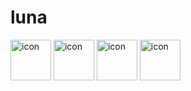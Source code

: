 # luna

<img src="https://github.com/user-attachments/assets/9b0aaec1-7a64-43d6-8778-99982a83cb48" alt="icon" width="65" height="65"/>

<img src="https://techstack-generator.vercel.app/django-icon.svg" alt="icon" width="65" height="65"/>

<img src="https://github.com/user-attachments/assets/91dbcb0f-25f1-4a2c-8368-0aa2f524874e" alt="icon" width="65" height="65"/>

<img src="https://github.com/user-attachments/assets/9e02f868-b734-41c8-baca-dd764218bf5d" alt="icon" width="65" height="65"/>




